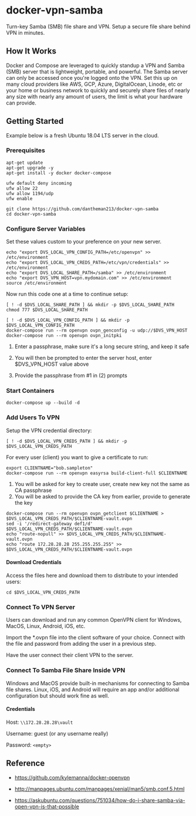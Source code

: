 # docker-vpn-samba

Turn-key Samba (SMB) file share and VPN. Setup a secure file share behind VPN in minutes. 

## How It Works

Docker and Compose are leveraged to quickly standup a VPN and Samba (SMB) server that is lightweight, portable, and powerful. The Samba server can only be accessed once you're logged onto the VPN. Set this up on many cloud providers like AWS, GCP, Azure, DigitalOcean, Linode, etc or your home or business network to quickly and securely share files of nearly any size with nearly any amount of users, the limit is what your hardware can provide.

## Getting Started

Example below is a fresh Ubuntu 18.04 LTS server in the cloud.

### Prerequisites

```
apt-get update
apt-get upgrade -y
apt-get install -y docker docker-compose

ufw default deny incoming
ufw allow 22
ufw allow 1194/udp
ufw enable

git clone https://github.com/dantheman213/docker-vpn-samba
cd docker-vpn-samba
```

### Configure Server Variables

Set these values custom to your preference on your new server.

```
echo "export DVS_LOCAL_VPN_CONFIG_PATH=/etc/openvpn" >> /etc/environment
echo "export DVS_LOCAL_VPN_CREDS_PATH=/etc/vpn/credentials" >> /etc/environment
echo "export DVS_LOCAL_SHARE_PATH=/samba" >> /etc/environment
echo "export DVS_VPN_HOST=vpn.mydomain.com" >> /etc/environment
source /etc/environment
```

Now run this code one at a time to continue setup:

```
[ ! -d $DVS_LOCAL_SHARE_PATH ] && mkdir -p $DVS_LOCAL_SHARE_PATH
chmod 777 $DVS_LOCAL_SHARE_PATH

[ ! -d $DVS_LOCAL_VPN_CONFIG_PATH ] && mkdir -p $DVS_LOCAL_VPN_CONFIG_PATH
docker-compose run --rm openvpn ovpn_genconfig -u udp://$DVS_VPN_HOST
docker-compose run --rm openvpn ovpn_initpki
```

1. Enter a passphrase, make sure it's a long secure string, and keep it safe

2. You will then be prompted to enter the server host, enter $DVS_VPN_HOST value above

3. Provide the passphrase from #1 in (2) prompts

### Start Containers
```
docker-compose up --build -d
```

### Add Users To VPN

Setup the VPN credential directory:

```
[ ! -d $DVS_LOCAL_VPN_CREDS_PATH ] && mkdir -p $DVS_LOCAL_VPN_CREDS_PATH
```

For every user (client) you want to give a certificate to run:

```
export CLIENTNAME="bob.sampleton"
docker-compose run --rm openvpn easyrsa build-client-full $CLIENTNAME
```

1. You will be asked for key to create user, create new key not the same as CA passphrase
2. You will be asked to provide the CA key from earlier, provide to generate the key

```
docker-compose run --rm openvpn ovpn_getclient $CLIENTNAME > $DVS_LOCAL_VPN_CREDS_PATH/$CLIENTNAME-vault.ovpn
sed -i '/redirect-gateway def1/d' $DVS_LOCAL_VPN_CREDS_PATH/$CLIENTNAME-vault.ovpn
echo "route-nopull" >> $DVS_LOCAL_VPN_CREDS_PATH/$CLIENTNAME-vault.ovpn
echo "route 172.28.28.28 255.255.255.255" >> $DVS_LOCAL_VPN_CREDS_PATH/$CLIENTNAME-vault.ovpn
```
#### Download Credentials

Access the files here and download them to distribute to your intended users:

```
cd $DVS_LOCAL_VPN_CREDS_PATH
```

### Connect To VPN Server

Users can download and run any common OpenVPN client for Windows, MacOS, Linux, Android, iOS, etc.

Import the *.ovpn file into the client software of your choice. Connect with the file and password from adding the user in a previous step.

Have the user connect their client VPN to the server.

### Connect To Samba File Share Inside VPN

Windows and MacOS provide built-in mechanisms for connecting to Samba file shares. Linux, iOS, and Android will require an app and/or additional configuration but should work fine as well. 

#### Credentials

Host: `\\172.28.28.28\vault`

Username: guest (or any username really)

Password: `<empty>`

## Reference

* https://github.com/kylemanna/docker-openvpn

* http://manpages.ubuntu.com/manpages/xenial/man5/smb.conf.5.html

* https://askubuntu.com/questions/751034/how-do-i-share-samba-via-open-vpn-is-that-possible
